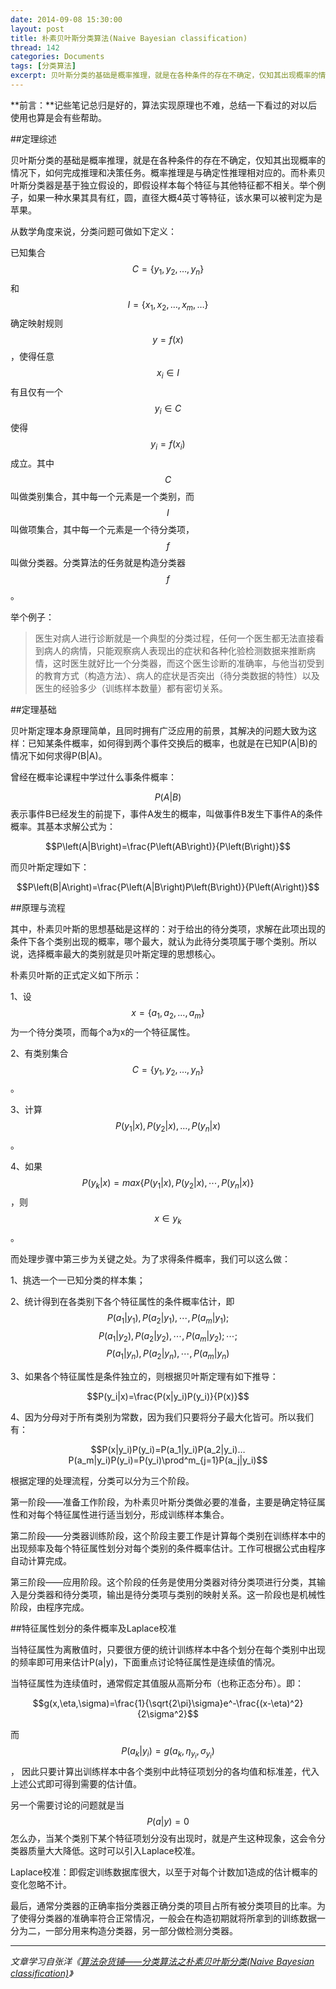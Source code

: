 ```yaml
---
date: 2014-09-08 15:30:00
layout: post
title: 朴素贝叶斯分类算法(Naive Bayesian classification)
thread: 142
categories: Documents
tags: [分类算法]
excerpt: 贝叶斯分类的基础是概率推理，就是在各种条件的存在不确定，仅知其出现概率的情况下，如何完成推理和决策任务。
---
```


**前言：**记些笔记总归是好的，算法实现原理也不难，总结一下看过的对以后使用也算是会有些帮助。

##定理综述

贝叶斯分类的基础是概率推理，就是在各种条件的存在不确定，仅知其出现概率的情况下，如何完成推理和决策任务。概率推理是与确定性推理相对应的。而朴素贝叶斯分类器是基于独立假设的，即假设样本每个特征与其他特征都不相关。举个例子，如果一种水果其具有红，圆，直径大概4英寸等特征，该水果可以被判定为是苹果。

<!--more-->

从数学角度来说，分类问题可做如下定义：

已知集合 $$C=\{y_1,y_2,\ldots,y_n\}$$ 和$$I=\{x_1,x_2,\ldots,x_m,\ldots\}$$确定映射规则$$y=f(x)$$，使得任意$$x_i\in I$$有且仅有一个$$y_i\in C$$使得$$y_i=f(x_i)$$成立。其中$$C$$叫做类别集合，其中每一个元素是一个类别，而$$I$$叫做项集合，其中每一个元素是一个待分类项，$$f$$叫做分类器。分类算法的任务就是构造分类器$$f$$。

举个例子：

>医生对病人进行诊断就是一个典型的分类过程，任何一个医生都无法直接看到病人的病情，只能观察病人表现出的症状和各种化验检测数据来推断病情，这时医生就好比一个分类器，而这个医生诊断的准确率，与他当初受到的教育方式（构造方法）、病人的症状是否突出（待分类数据的特性）以及医生的经验多少（训练样本数量）都有密切关系。

##定理基础

贝叶斯定理本身原理简单，且同时拥有广泛应用的前景，其解决的问题大致为这样：已知某条件概率，如何得到两个事件交换后的概率，也就是在已知P(A|B)的情况下如何求得P(B|A)。

曾经在概率论课程中学过什么事条件概率：

$$P\left(A|B\right)$$ 表示事件B已经发生的前提下，事件A发生的概率，叫做事件B发生下事件A的条件概率。其基本求解公式为：

$$P\left(A|B\right)=\frac{P\left(AB\right)}{P\left(B\right)}$$

而贝叶斯定理如下：

$$P\left(B|A\right)=\frac{P\left(A|B\right)P\left(B\right)}{P\left(A\right)}$$

##原理与流程

其中，朴素贝叶斯的思想基础是这样的：对于给出的待分类项，求解在此项出现的条件下各个类别出现的概率，哪个最大，就认为此待分类项属于哪个类别。所以说，选择概率最大的类别就是贝叶斯定理的思想核心。

朴素贝叶斯的正式定义如下所示：

1、设$$x=\{a_1, a_2,\ldots,a_m\}$$为一个待分类项，而每个a为x的一个特征属性。

2、有类别集合$$C=\{y_1, y_2,\ldots,y_n\}$$。

3、计算$$P(y_1|x), P(y_2|x),…, P(y_n|x)$$。

4、如果$$P(y_k|x)=max\{P(y_1|x), P(y_2|x),\cdots, P(y_n|x)\}$$，则$$x\in y_k$$。

而处理步骤中第三步为关键之处。为了求得条件概率，我们可以这么做：

1、挑选一个一已知分类的样本集；

2、统计得到在各类别下各个特征属性的条件概率估计，即$$P(a_1|y_1),P(a_2|y_1),\cdots,P(a_m|y_1);$$ $$P(a_1|y_2),P(a_2|y_2),\cdots,P(a_m|y_2);\cdots;$$ $$P(a_1|y_n),P(a_2|y_n),\cdots,P(a_m|y_n)$$

3、如果各个特征属性是条件独立的，则根据贝叶斯定理有如下推导：

$$P(y_i|x)=\frac{P(x|y_i)P(y_i)}{P(x)}$$

4、因为分母对于所有类别为常数，因为我们只要将分子最大化皆可。所以我们有：

$$P(x|y_i)P(y_i)=P(a_1|y_i)P(a_2|y_i)…P(a_m|y_i)P(y_i)=P(y_i)\prod^m_{j=1}P(a_j|y_i)$$

根据定理的处理流程，分类可以分为三个阶段。

第一阶段——准备工作阶段，为朴素贝叶斯分类做必要的准备，主要是确定特征属性和对每个特征属性进行适当划分，形成训练样本集合。

第二阶段——分类器训练阶段，这个阶段主要工作是计算每个类别在训练样本中的出现频率及每个特征属性划分对每个类别的条件概率估计。工作可根据公式由程序自动计算完成。

第三阶段——应用阶段。这个阶段的任务是使用分类器对待分类项进行分类，其输入是分类器和待分类项，输出是待分类项与类别的映射关系。这一阶段也是机械性阶段，由程序完成。

##特征属性划分的条件概率及Laplace校准

当特征属性为离散值时，只要很方便的统计训练样本中各个划分在每个类别中出现的频率即可用来估计P(a|y)，下面重点讨论特征属性是连续值的情况。

当特征属性为连续值时，通常假定其值服从高斯分布（也称正态分布）。即：

$$g(x,\eta,\sigma)=\frac{1}{\sqrt{2\pi}\sigma}e^-\frac{(x-\eta)^2}{2\sigma^2}$$

而$$P(a_k|y_i)=g(a_k,\eta_{y_i},\sigma_{y_i})$$， 因此只要计算出训练样本中各个类别中此特征项划分的各均值和标准差，代入上述公式即可得到需要的估计值。

另一个需要讨论的问题就是当$$P(a|y)=0$$怎么办，当某个类别下某个特征项划分没有出现时，就是产生这种现象，这会令分类器质量大大降低。这时可以引入Laplace校准。

Laplace校准：即假定训练数据库很大，以至于对每个计数加1造成的估计概率的变化忽略不计。

最后，通常分类器的正确率指分类器正确分类的项目占所有被分类项目的比率。为了使得分类器的准确率符合正常情况，一般会在构造初期就将所拿到的训练数据一分为二，一部分用来构造分类器，另一部分做检测分类器。

----

*文章学习自张洋《[算法杂货铺——分类算法之朴素贝叶斯分类(Naive Bayesian classification)](http://www.cnblogs.com/leoo2sk/archive/2010/09/17/naive-bayesian-classifier.html)》*